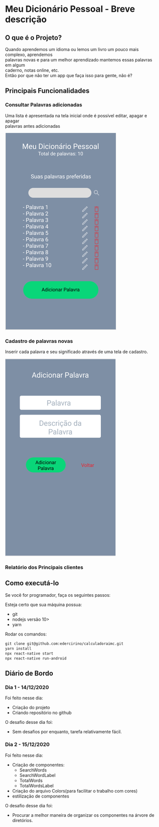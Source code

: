 # Meu Dicionário Pessoal - Breve descrição

## O que é o Projeto?

Quando aprendemos um idioma ou lemos um livro um pouco mais complexo, aprendemos  
palavras novas e para um melhor aprendizado mantemos essas palavras em algum  
caderno, notas online, etc.  
Então por que não ter um app que faça isso para gente, não é?

## Principais Funcionalidades

### Consultar Palavras adicionadas

  Uma lista é apresentada na tela inicial onde é possível editar, apagar e apagar  
palavras antes adicionadas

![](https://github.com/edercirino/meudicionariopessoal/blob/main/src/style/mpdHome.png)  

### Cadastro de palavras novas

Inserir cada palavra e seu significado através de uma tela de cadastro.

![](https://github.com/edercirino/meudicionariopessoal/blob/main/src/style/mpdAddWord.png)  



### Relatório dos Principais clientes

## Como executá-lo

Se você for programador, faça os seguintes passos: 

Esteja certo que sua máquina possua:
 * git
 * nodejs versão 10>
 * yarn
  
Rodar os comandos:
```
git clone git@github.com:edercirino/calculadoraimc.git
yarn install
npx react-native start
npx react-native run-android
```

## Diário de Bordo

### Dia 1 - 14/12/2020

Foi feito nesse dia:

* Criação do projeto
* Criando repositório no github  

O desafio desse dia foi:  

* Sem desafios por enquanto, tarefa relativamente fácil.
### Dia 2 - 15/12/2020

Foi feito nesse dia:

* Criação de componentes:
  * SearchWords
  * SearchWordLabel
  * TotalWords
  * TotalWordsLabel
* Criação do arquivo Colors(para facilitar o trabalho com cores)
* estilização de componentes

O desafio desse dia foi:  

* Procurar a melhor maneira de organizar os componentes na árvore de diretórios.